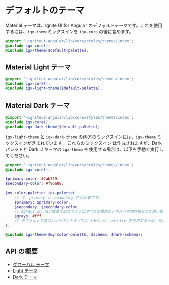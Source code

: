 # デフォルトのテーマ
Material テーマは、Ignite UI for Angular のデフォルトテーマです。これを使用するには、`igx-theme`ミックスインを `igx-core` の後に含めます。

```scss
@import '~igniteui-angular/lib/core/styles/themes/index';
@include igx-core();
@include igx-theme($default-palette);
```

## Material Light テーマ
```scss
@import '~igniteui-angular/lib/core/styles/themes/index';
@include igx-core();
@include igx-light-theme($default-palette);
```

## Material Dark テーマ
```scss
@import '~igniteui-angular/lib/core/styles/themes/index';
@include igx-core();
@include igx-dark-theme($default-palette);
```

`igx-light-theme` と `igx-dark-theme` の両方のミックスインには、`igx-theme` ミックスインが含まれています。
これらのミックスイン は作成されますが、Dark パレットと Dark スキーマの `igx-theme` を使用する場合は、以下を手動で実行してください。

```scss
@import '~igniteui-angular/lib/core/styles/themes/index';
@include igx-core();

$primary-color: #2ab759;
$secondary-color: #f96a88;

$my-color-palette: igx-palette(
    // 注: primary と secondary 色が必要です。
    $primary: $primary-color,
    $secondary: $secondary-color,
    // $grays は、暗い背景で目立つようにすべての黒色のテキストや境界線などが白い影になります。
    $grays: #fff 
    // デフォルトで各コンポーネントすべてが $default-palette を使用するため、他の色 ($info や $error など) を指定しない場合、$default-palette のデフォルト値を使用します。
);

@include igx-theme($my-color-palette, $schema: $dark-schema);
```

## API の概要
* [グローバル テーマ]({environment:sassApiUrl}/index.html#mixin-igx-theme)
* [Light テーマ]({environment:sassApiUrl}/index.html#mixin-igx-light-theme)
* [Dark テーマ]({environment:sassApiUrl}/index.html#mixin-igx-dark-theme)
